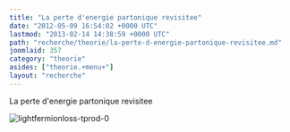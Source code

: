 ```yaml
---
title: "La perte d'energie partonique revisitee"
date: "2012-05-09 16:54:02 +0000 UTC"
lastmod: "2013-02-14 14:38:59 +0000 UTC"
path: "recherche/theorie/la-perte-d-energie-partonique-revisitee.md"
joomlaid: 357
category: "theorie"
asides: ["theorie.+menu+"]
layout: "recherche"
---
```

La perte d'energie partonique revisitee

![lightfermionloss-tprod-0](images/Recherche/TheorieHE/lightfermionloss-tprod-0.jpg)
